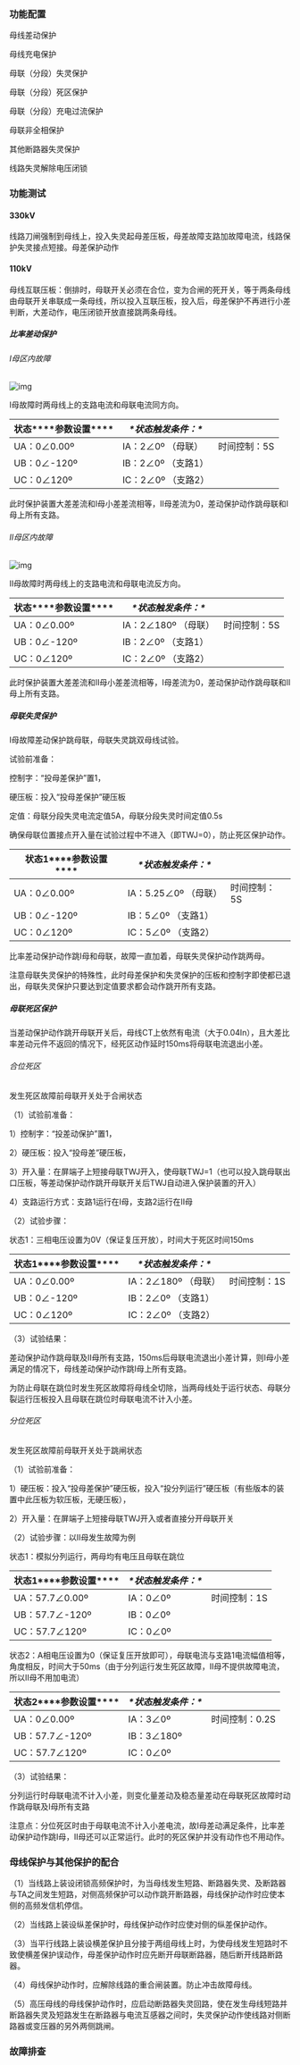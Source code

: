 ### 功能配置

母线差动保护

母线充电保护

母联（分段）失灵保护

母联（分段）死区保护

母联（分段）充电过流保护

母联非全相保护

其他断路器失灵保护

线路失灵解除电压闭锁

### 功能测试

#### 330kV

线路刀闸强制到母线上，投入失灵起母差压板，母差故障支路加故障电流，线路保护失灵接点短接。母差保护动作

 

#### 110kV

母线互联压板：倒排时，母联开关必须在合位，变为合闸的死开关，等于两条母线由母联开关串联成一条母线，所以投入互联压板，投入后，母差保护不再进行小差判断，大差动作，电压闭锁开放直接跳两条母线。

##### 比率差动保护

###### I母区内故障

![img](file:///C:\Users\yuri\AppData\Local\Temp\ksohtml22920\wps140.png)

I母故障时两母线上的支路电流和母联电流同方向。

| 状态***\*参数设置\**** | ***\*状态触发条件：\**** |              |
| ---------------------- | ------------------------ | ------------ |
| UA：0∠0.00º            | IA：2∠0º （母联）        | 时间控制：5S |
| UB：0∠-120º            | IB：2∠0º （支路1）       |              |
| UC：0∠120º             | IC：2∠0º （支路2）       |              |

 

此时保护装置大差差流和I母小差差流相等，II母差流为0，差动保护动作跳母联和I母上所有支路。

###### II母区内故障

 

![img](file:///C:\Users\yuri\AppData\Local\Temp\ksohtml22920\wps141.png)

II母故障时两母线上的支路电流和母联电流反方向。

| 状态***\*参数设置\**** | ***\*状态触发条件：\**** |              |
| ---------------------- | ------------------------ | ------------ |
| UA：0∠0.00º            | IA：2∠180º （母联）      | 时间控制：5S |
| UB：0∠-120º            | IB：2∠0º （支路1）       |              |
| UC：0∠120º             | IC：2∠0º （支路2）       |              |

 

此时保护装置大差差流和II母小差差流相等，I母差流为0，差动保护动作跳母联和II母上所有支路。

##### 母联失灵保护

I母故障差动保护跳母联，母联失灵跳双母线试验。

试验前准备：

控制字：“投母差保护”置1，

硬压板：投入“投母差保护”硬压板

定值：母联分段失灵电流定值5A，母联分段失灵时间定值0.5s

确保母联位置接点开入量在试验过程中不进入（即TWJ=0），防止死区保护动作。

| 状态1***\*参数设置\**** | ***\*状态触发条件：\**** |              |
| ----------------------- | ------------------------ | ------------ |
| UA：0∠0.00º             | IA：5.25∠0º （母联）     | 时间控制：5S |
| UB：0∠-120º             | IB：5∠0º （支路1）       |              |
| UC：0∠120º              | IC：5∠0º （支路2）       |              |

比率差动保护动作跳I母和母联，故障一直加着，母联失灵保护动作跳两母。

注意母联失灵保护的特殊性，此时母差保护和失灵保护的压板和控制字即使都已退出，母联失灵保护只要达到定值要求都会动作跳开所有支路。

##### 母联死区保护

当差动保护动作跳开母联开关后，母线CT上依然有电流（大于0.04In），且大差比率差动元件不返回的情况下，经死区动作延时150ms将母联电流退出小差。

###### 合位死区

发生死区故障前母联开关处于合闸状态

（1）试验前准备：

1）控制字：“投差动保护”置1，

2）硬压板：投入“投母差”硬压板，

3）开入量：在屏端子上短接母联TWJ开入，使母联TWJ=1（也可以投入跳母联出口压板，等差动保护动作跳开母联开关后TWJ自动进入保护装置的开入）

4）支路运行方式：支路1运行在I母，支路2运行在II母

（2）试验步骤：

状态1：三相电压设置为0V（保证复压开放），时间大于死区时间150ms

| 状态1***\*参数设置\**** | ***\*状态触发条件：\**** |              |
| ----------------------- | ------------------------ | ------------ |
| UA：0∠0.00º             | IA：2∠180º （母联）      | 时间控制：1S |
| UB：0∠-120º             | IB：2∠0º （支路1）       |              |
| UC：0∠120º              | IC：2∠0º （支路2）       |              |

 

（3）试验结果：

差动保护动作跳母联及II母所有支路，150ms后母联电流退出小差计算，则I母小差满足的情况下，母线差动保护动作跳I母上所有支路。

 

为防止母联在跳位时发生死区故障将母线全切除，当两母线处于运行状态、母联分裂运行压板投入且母联在跳位时母联电流不计入小差。

###### 分位死区

发生死区故障前母联开关处于跳闸状态

（1）试验前准备：

1）硬压板：投入“投母差保护”硬压板，投入“投分列运行”硬压板（有些版本的装置中此压板为软压板，无硬压板），

2）开入量：在屏端子上短接母联TWJ开入或者直接分开母联开关

（2）试验步骤：以II母发生故障为例

状态1：模拟分列运行，两母均有电压且母联在跳位

| 状态1***\*参数设置\**** | ***\*状态触发条件：\**** |              |
| ----------------------- | ------------------------ | ------------ |
| UA：57.7∠0.00º          | IA：0∠0º                 | 时间控制：1S |
| UB：57.7∠-120º          | IB：0∠0º                 |              |
| UC：57.7∠120º           | IC：0∠0º                 |              |

状态2：A相电压设置为0（保证复压开放即可），母联电流与支路1电流幅值相等，角度相反，时间大于50ms（由于分列运行发生死区故障，II母不提供故障电流，所以II母不用加电流）

| 状态2***\*参数设置\**** | ***\*状态触发条件：\**** |                |
| ----------------------- | ------------------------ | -------------- |
| UA：0∠0.00º             | IA：3∠0º                 | 时间控制：0.2S |
| UB：57.7∠-120º          | IB：3∠180º               |                |
| UC：57.7∠120º           | IC：0∠0º                 |                |

（3）试验结果：

分列运行时母联电流不计入小差，则变化量差动及稳态量差动在母联死区故障时动作跳母联及I母所有支路

注意点：分位死区时由于母联电流不计入小差电流，故I母差动满足条件，比率差动保护动作跳I母，II母还可以正常运行。此时的死区保护并没有动作也不用动作。

### 母线保护与其他保护的配合

（1）当线路上装设闭锁高频保护时，为当母线发生短路、断路器失灵、及断路器与TA之间发生短路，对侧高频保护可以动作跳开断路器，母线保护动作时应使本侧的高频发信机停信。

（2）当线路上装设纵差保护时，母线保护动作时应使对侧的纵差保护动作。

（3）当平行线路上装设横差保护且分接于两组母线上时，为使母线发生短路时不致使横差保护误动作，母差保护动作时应先断开母联断路器，随后断开线路断路器。

（4）母线保护动作时，应解除线路的重合闸装置。防止冲击故障母线。

（5）高压母线的母线保护动作时，应启动断路器失灵回路，使在发生母线短路并断路器失灵及短路发生在断路器与电流互感器之间时，失灵保护动作使线路对侧断路器或变压器的另外两侧跳闸。

### 故障排查